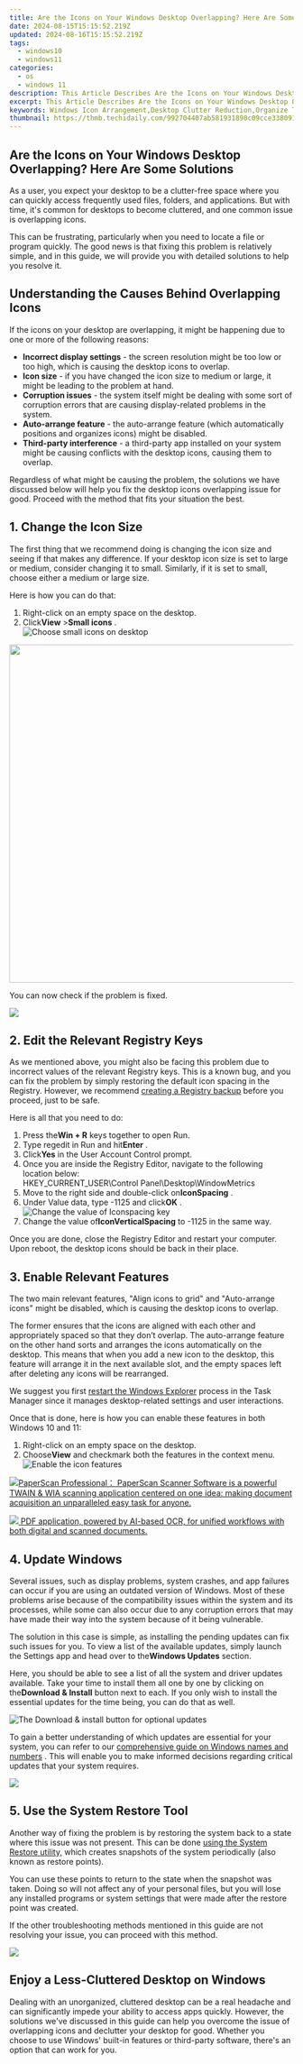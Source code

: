 ```yaml
---
title: Are the Icons on Your Windows Desktop Overlapping? Here Are Some Solutions
date: 2024-08-15T15:15:52.219Z
updated: 2024-08-16T15:15:52.219Z
tags:
  - windows10
  - windows11
categories:
  - os
  - windows 11
description: This Article Describes Are the Icons on Your Windows Desktop Overlapping? Here Are Some Solutions
excerpt: This Article Describes Are the Icons on Your Windows Desktop Overlapping? Here Are Some Solutions
keywords: Windows Icon Arrangement,Desktop Clutter Reduction,Organize Taskbar Buttons,Remove Screen Icons,Overlapping Icons Fix,Window Icons Alignment,Clean Windows Desktop Layout
thumbnail: https://thmb.techidaily.com/992704407ab581931890c09cce338091c04f10f6ec09034fcef1854347c08c6c.jpg
---
```


## Are the Icons on Your Windows Desktop Overlapping? Here Are Some Solutions

 As a user, you expect your desktop to be a clutter-free space where you can quickly access frequently used files, folders, and applications. But with time, it's common for desktops to become cluttered, and one common issue is overlapping icons.

 This can be frustrating, particularly when you need to locate a file or program quickly. The good news is that fixing this problem is relatively simple, and in this guide, we will provide you with detailed solutions to help you resolve it.

## Understanding the Causes Behind Overlapping Icons

 If the icons on your desktop are overlapping, it might be happening due to one or more of the following reasons:

* **Incorrect display settings** \- the screen resolution might be too low or too high, which is causing the desktop icons to overlap.
* **Icon size** \- if you have changed the icon size to medium or large, it might be leading to the problem at hand.
* **Corruption issues** \- the system itself might be dealing with some sort of corruption errors that are causing display-related problems in the system.
* **Auto-arrange feature** \- the auto-arrange feature (which automatically positions and organizes icons) might be disabled.
* **Third-party interference** \- a third-party app installed on your system might be causing conflicts with the desktop icons, causing them to overlap.

 Regardless of what might be causing the problem, the solutions we have discussed below will help you fix the desktop icons overlapping issue for good. Proceed with the method that fits your situation the best.

## 1\. Change the Icon Size

 The first thing that we recommend doing is changing the icon size and seeing if that makes any difference. If your desktop icon size is set to large or medium, consider changing it to small. Similarly, if it is set to small, choose either a medium or large size.

Here is how you can do that:

1. Right-click on an empty space on the desktop.
2. Click**View** \>**Small icons** .  
![Choose small icons on desktop](https://static1.makeuseofimages.com/wordpress/wp-content/uploads/2023/04/choose-small-icons.jpg)
<!-- affiliate ads begin -->
<a href="https://appsumo.8odi.net/c/5597632/2068425/7443" target="_top" id="2068425"><img src="//a.impactradius-go.com/display-ad/7443-2068425" border="0" alt="" width="1200" height="600"/></a><img height="0" width="0" src="https://appsumo.8odi.net/i/5597632/2068425/7443" style="position:absolute;visibility:hidden;" border="0" />
<!-- affiliate ads end -->

You can now check if the problem is fixed.

<!-- affiliate ads begin -->
<a href="https://secure.2checkout.com/order/checkout.php?PRODS=37100474&QTY=1&AFFILIATE=108875&CART=1"><img src="https://awario.com/images/pages/index/img-platform-ui-1280@1x.avif" border="0"></a>
<!-- affiliate ads end -->
## 2\. Edit the Relevant Registry Keys

 As we mentioned above, you might also be facing this problem due to incorrect values of the relevant Registry keys. This is a known bug, and you can fix the problem by simply restoring the default icon spacing in the Registry. However, we recommend [creating a Registry backup](https://www.makeuseof.com/tag/backup-restore-windows-registry/) before you proceed, just to be safe.

Here is all that you need to do:

1. Press the**Win + R** keys together to open Run.
2. Type regedit in Run and hit**Enter** .
3. Click**Yes** in the User Account Control prompt.
4. Once you are inside the Registry Editor, navigate to the following location below:  
HKEY_CURRENT_USER\Control Panel\Desktop\WindowMetrics
5. Move to the right side and double-click on**IconSpacing** .
6. Under Value data, type -1125 and click**OK** .  
![Change the value of Iconspacing key](https://static1.makeuseofimages.com/wordpress/wp-content/uploads/2023/04/iconspacing-value.jpg)
7. Change the value of**IconVerticalSpacing** to -1125 in the same way.

 Once you are done, close the Registry Editor and restart your computer. Upon reboot, the desktop icons should be back in their place.

## 3\. Enable Relevant Features

 The two main relevant features, "Align icons to grid" and "Auto-arrange icons" might be disabled, which is causing the desktop icons to overlap.

 The former ensures that the icons are aligned with each other and appropriately spaced so that they don’t overlap. The auto-arrange feature on the other hand sorts and arranges the icons automatically on the desktop. This means that when you add a new icon to the desktop, this feature will arrange it in the next available slot, and the empty spaces left after deleting any icons will be rearranged.

 We suggest you first [restart the Windows Explorer](https://www.makeuseof.com/ways-to-restart-file-explorer-windows-10/) process in the Task Manager since it manages desktop-related settings and user interactions.

 Once that is done, here is how you can enable these features in both Windows 10 and 11:

1. Right-click on an empty space on the desktop.
2. Choose**View** and checkmark both the features in the context menu.  
![Enable the icon features](https://static1.makeuseofimages.com/wordpress/wp-content/uploads/2023/04/checkmark-icons-features.jpg)
<!-- affiliate ads begin -->
<a href="https://secure.2checkout.com/order/checkout.php?PRODS=37540879&QTY=1&AFFILIATE=108875&CART=1"><img src="https://paperscan.orpalis.com/img/content/You_prefer_to_use.png" border="0">PaperScan Professional： PaperScan Scanner Software is a powerful TWAIN & WIA scanning application centered on one idea: making document acquisition an unparalleled easy task for anyone.</a>
<!-- affiliate ads end -->

<!-- affiliate ads begin -->
<a href="https://checkout.abbyy.com/order/checkout.php?PRODS=39254762&QTY=1&AFFILIATE=108875&CART=1"> <img src="https://secure.avangate.com/images/merchant/0e5fb5c76fca16adbee503c9aff393cd/products/11_FR-Badges-NEW-FR-Standard-16-WIN-200.png" border="0"> PDF application, powered by AI-based OCR, for unified workflows with both digital and scanned documents. </a>
<!-- affiliate ads end -->
## 4\. Update Windows

 Several issues, such as display problems, system crashes, and app failures can occur if you are using an outdated version of Windows. Most of these problems arise because of the compatibility issues within the system and its processes, while some can also occur due to any corruption errors that may have made their way into the system because of it being vulnerable.

 The solution in this case is simple, as installing the pending updates can fix such issues for you. To view a list of the available updates, simply launch the Settings app and head over to the**Windows Updates** section.

 Here, you should be able to see a list of all the system and driver updates available. Take your time to install them all one by one by clicking on the**Download & Install** button next to each. If you only wish to install the essential updates for the time being, you can do that as well.

![The Download & install button for optional updates](https://static1.makeuseofimages.com/wordpress/wp-content/uploads/2022/11/the-download--install-button.jpg)

 To gain a better understanding of which updates are essential for your system, you can refer to our [comprehensive guide on Windows names and numbers](https://www.makeuseof.com/windows-updates-name-number-guide/) . This will enable you to make informed decisions regarding critical updates that your system requires.

<!-- affiliate ads begin -->
<a href="https://shop.incomedia.eu/order/checkout.php?PRODS=12730965&QTY=1&AFFILIATE=108875&CART=1"><img src="https://incomedia.eu/files/images/affiliates/w5/03_WBSX5_728x90_red_CTA.jpg" border="0"></a>
<!-- affiliate ads end -->
## 5\. Use the System Restore Tool

 Another way of fixing the problem is by restoring the system back to a state where this issue was not present. This can be done [using the System Restore utility,](https://www.makeuseof.com/windows-reset-system-restore-difference/) which creates snapshots of the system periodically (also known as restore points).

 You can use these points to return to the state when the snapshot was taken. Doing so will not affect any of your personal files, but you will lose any installed programs or system settings that were made after the restore point was created.

 If the other troubleshooting methods mentioned in this guide are not resolving your issue, you can proceed with this method.

<!-- affiliate ads begin -->
<a href="https://store.advancedwebranking.com/order/checkout.php?PRODS=4715051&QTY=1&AFFILIATE=108875&CART=1"><img src="https://secure.avangate.com/images/merchant/14edc6ebfdae2e23bbed83d67f50e983/products/33_awr%20logo.png" border="0"></a>
<!-- affiliate ads end -->
## Enjoy a Less-Cluttered Desktop on Windows

 Dealing with an unorganized, cluttered desktop can be a real headache and can significantly impede your ability to access apps quickly. However, the solutions we've discussed in this guide can help you overcome the issue of overlapping icons and declutter your desktop for good. Whether you choose to use Windows' built-in features or third-party software, there's an option that can work for you.


<ins class="adsbygoogle"
     style="display:block"
     data-ad-format="autorelaxed"
     data-ad-client="ca-pub-7571918770474297"
     data-ad-slot="1223367746"></ins>



<ins class="adsbygoogle"
     style="display:block"
     data-ad-client="ca-pub-7571918770474297"
     data-ad-slot="8358498916"
     data-ad-format="auto"
     data-full-width-responsive="true"></ins>






